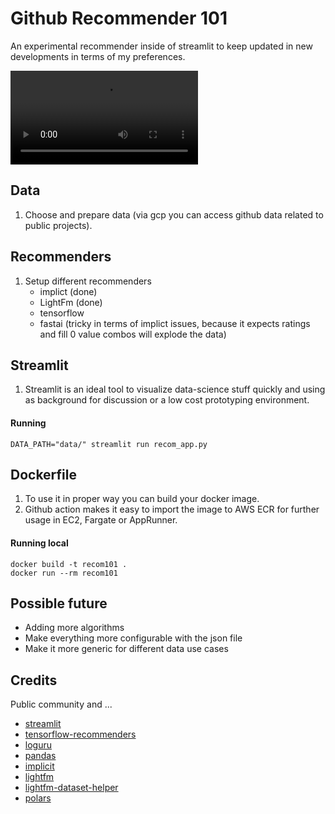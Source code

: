 # Github Recommender 101

An experimental recommender inside of streamlit to keep updated in new developments in terms of my preferences.

<video src="https://user-images.githubusercontent.com/687670/178553753-ed82fb41-622c-475d-aa1e-3f692a07e3ee.mp4" controls="controls" style="max-width: 730px;"> </video>

## Data

1. Choose and prepare data (via gcp you can access github data related to public projects).

## Recommenders

1. Setup different recommenders
    * implict (done)
    * LightFm (done)
    * tensorflow
    * fastai (tricky in terms of implict issues, because it expects ratings and fill 0 value combos will explode the data)

## Streamlit

1. Streamlit is an ideal tool to visualize data-science stuff quickly and using as background for discussion or a low cost prototyping environment.

#### Running

```
DATA_PATH="data/" streamlit run recom_app.py
``` 


## Dockerfile

1. To use it in proper way you can build your docker image.
2. Github action makes it easy to import the image to AWS ECR for further usage in EC2, Fargate or AppRunner.

#### Running local
  
```
docker build -t recom101 . 
docker run --rm recom101      
```

## Possible future

* Adding more algorithms
* Make everything more configurable with the json file
* Make it more generic for different data use cases

## Credits 

Public community and ...

* [streamlit](https://github.com/streamlit/streamlit)
* [tensorflow-recommenders](https://github.com/tensorflow/recommenders)
* [loguru](https://github.com/Delgan/loguru)
* [pandas](https://github.com/pandas-dev/pandas)
* [implicit](https://github.com/benfred/implicit)
* [lightfm](https://github.com/lyst/lightfm)
* [lightfm-dataset-helper](https://github.com/Med-ELOMARI/LightFM-Dataset-Helper)
* [polars](https://github.com/pola-rs/polars/)
